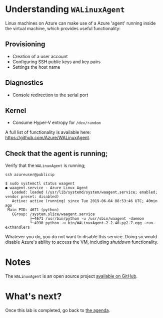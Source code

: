 Understanding `WALinuxAgent`
============================

Linux machines on Azure can make use of a Azure 'agent'
running inside the virtual machine, which provides useful functionality:

Provisioning
-
* Creation of a user account
* Configuring SSH public keys and key pairs
* Settings the host name

Diagnostics
-
* Console redirection to the serial port

Kernel
-
* Consume Hyper-V entropy for `/dev/random`

A full list of functionality is available here: https://github.com/Azure/WALinuxAgent.

Check that the agent is running;
-
Verify that the `WALinuxAgent` is running;

~~~~
ssh azureuser@publicip

$ sudo systemctl status waagent
● waagent.service - Azure Linux Agent
   Loaded: loaded (/usr/lib/systemd/system/waagent.service; enabled; vendor preset: disabled)
   Active: active (running) since Tue 2019-06-04 08:53:46 UTC; 40min ago
 Main PID: 4671 (python)
   CGroup: /system.slice/waagent.service
           ├─4671 /usr/bin/python -u /usr/sbin/waagent -daemon
           └─4930 python -u bin/WALinuxAgent-2.2.40-py2.7.egg -run-exthandlers
~~~~

Whatever you do, you do not want to disable this service. Doing so would disable Azure's ability to access the VM, including *shutdown* functionality.

Notes 
=====
The `WALinuxAgent` is an open source project [available on
GitHub](https://github.com/Azure/WALinuxAgent).

What's next?
===

Once this lab is completed, go back to [the agenda](README.md).
